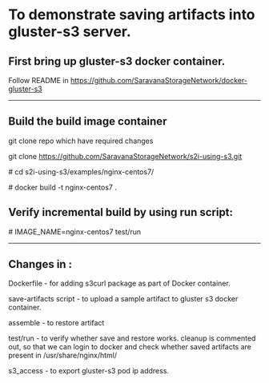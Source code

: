 # To demonstrate saving artifacts into gluster-s3 server.


## First bring up gluster-s3 docker container.

   Follow README in https://github.com/SaravanaStorageNetwork/docker-gluster-s3


---

## Build the build image container
git clone repo which have required changes

git clone https://github.com/SaravanaStorageNetwork/s2i-using-s3.git

\# cd  s2i-using-s3/examples/nginx-centos7/

\# docker build -t nginx-centos7 .

## Verify incremental build by using run script:
\# IMAGE_NAME=nginx-centos7 test/run

---

## Changes in :

Dockerfile - for adding s3curl package as part of Docker container.

save-artifacts script - to upload a sample artifact to gluster s3 docker container. 

assemble - to restore artifact

test/run - to verify whether save and restore works. cleanup is commented out, so that we can login to docker and check whether
saved artifacts are present in /usr/share/nginx/html/

s3_access - to export gluster-s3 pod ip address.
